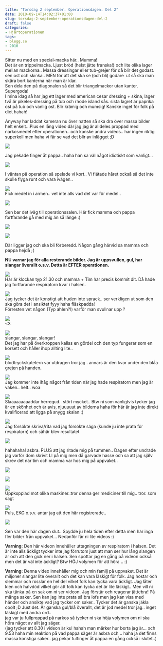 ```yaml
---
title: "Torsdag 2 september. Operationsdagen. Del 2"
date: 2010-09-14T14:02:37+01:00
slug: torsdag-2-september-operationsdagen-del-2
draft: false
categories:
- Hjärtoperationen
tags:
- blogg.se
- 2010
---
```

Sitter nu med en special-macka här.. Mumma!  
Det är en trippelmacka. Ljust bröd (helst jätte franska!) och lite olika lager mellan mackorna.. Massa dressingar eller tub-grejer för då blir det godast. sen ost och skinka.. MEN för att det ska se (och bli) godare  ut så ska man skära bort kanterna när man är klar.  
Sen dela den på diagonalen så det blir triangelmackor utan kanter. Supergoda!  
I mina idag så har jag ett lager med american cesar dressing + skina, lager två är pikeles-dressing på tub och rhode island sås. sista lagret är paprika ost på tub och vanlig ost. Blir krämig och mumsig! Kanske inget för folk på diet hahah!  
  
  
  
Anyway har laddat kameran nu över natten så ska dra över massa bilder helt enkelt...Plus en lång video där jag jag är alldeles proppad med narkosmedel efter operationen...och kanske andra videos.. har ingen riktig superkoll men haha vi får se vad det blir av inlägget ;D  
  
  
![](/assets/images/blogg.se/dsc08966_107420701.jpg)  
  
Jag pekade finger åt pappa.. haha han sa väl något idiotiskt som vanligt...  
  
![](/assets/images/blogg.se/dsc08968_107421052.jpg)  
  
I väntan på operation så spelade vi kort.. Vi flätade håret också så det inte skulle flyga runt och vara ivägen..  
  
  
![](/assets/images/blogg.se/dsc08970_107421329.jpg)  
Fick medel in i armen.. vet inte alls vad det var för medel..  
  
  
![](/assets/images/blogg.se/dsc08972_107421542.jpg)  
  
Sen bar det iväg till operationssalen. Här fick mamma och pappa fortfarande gå med mig än så länge :)  
  
![](/assets/images/blogg.se/dsc08973_107421722.jpg)  
  
  
![](https://cdn3.cdnme.se/cdn/9-1/701517/images/2010/dsc08974_107421857.jpg)  
  
Där ligger jag och ska bli förberedd. Någon gång härvid sa mamma och pappa hejdå ;(  
  
  
  
  
**NU varnar jag för alla resterande bilder. Jag är uppsvullen, gul, har slangar överallt o.s.v. Detta är EFTER operationen.**  
  
  
  
  
  
  
  
  
![](/assets/images/blogg.se/dsc08977_107421950.jpg)  
Här är klockan typ 21.30 och mamma + Tim har precis kommit dit. Då hade jag fortfarande respiratorn kvar i halsen.  
  
  
  
  
![](/assets/images/blogg.se/dsc08978_107425958.jpg)  
Jag tycker det är konstigt att huden inte sprack.. ser verkligen ut som den ska göra det i ansiktet fyyy haha fläskpadda!  
Förresten vet någon (Typ ahlen?!) varför man svullnar upp ?  
  
![](/assets/images/blogg.se/dsc08979_107426070.jpg)  
<3  
  
  
![](https://cdn1.cdnme.se/cdn/9-1/701517/images/2010/dsc08980_107426136.jpg)  
slangar, slangar, slangar!  
Det jag har på överkroppen kallas en gördel och den typ fungerar som en korsett och håller ihop allting lite..  
  
  
![](/assets/images/blogg.se/dsc08981_107426233.jpg)  
blodtryckskatetern var utdragen tror jag.. annars är den kvar under den blåa grejen på handen.  
  
  
![](/assets/images/blogg.se/dsc08983_107426326.jpg)  
Jag kommer inte ihåg något från tiden när jag hade respiratorn men jag är vaken.. helt.. woa  
  
  
  
![](/assets/images/blogg.se/dsc08984_107426442.jpg)  
Slaaaaaaaaaddar herregud.. stört mycket.. Btw ni som vanligtvis tycker jag är en skönhet och är avis, njuuuuut av bilderna haha för här är jag inte direkt kvalificerad att ligga på snygg skalan ;)  
  
  
![](/assets/images/blogg.se/dsc08990_107426626.jpg)  
Jag försökte skriva/rita vad jag försökte säga (kunde ju inte prata för respiratorn) och såhär blev resultatet  
  
  
  
  
![](/assets/images/blogg.se/dsc09000_107426760.jpg)  
  
  
hahahaha! asbra. PLUS att jag ritade mig på tummen.. Dagen efter undrade jag varför dom skrivit LI på mig men då garvade hasse och sa att jag själv skrev det när tim och mamma var hos mig på uppvaket..  
  
  
  
![](/assets/images/blogg.se/dsc08991_107426877.jpg)  
  
  
  
![](https://cdn3.cdnme.se/cdn/9-1/701517/images/2010/dsc08994_107426952.jpg)  
  
![](/assets/images/blogg.se/dsc08995_107427065.jpg)  
Uppkopplad mot olika maskiner..tror denna ger mediciner till mig.. tror. som sagt  
  
  
  
![](/assets/images/blogg.se/dsc08996_107427205.jpg)  
Puls, EKG o.s.v. antar jag att den här registrerade..  
  
  
  
![](/assets/images/blogg.se/dsc08999_107427373.jpg)  
  
Sen var den här dagen slut.. Spydde ju hela tiden efter detta men har inga fler bilder från uppvaket... Nedanför får ni lite videos :)  
  
  
  
  
**Varning:** Den här videon innehåller uttagningen av respiratorn i halsen. Det är inte alls äckligt tycker inte jag förrutom just att man ser hur lång slangen är och att den gick ner i halsen. Sen spottar jag en gång på videon också men det är väl inte äckligt? Btw HÖJ volymen för att höra .. :)  
     
  
  
  
  
  
**Varning:** Denna video innehåller mig och min familj på uppvaket. Det är miljoner slangar lite överallt och det kan vara läskigt för folk. Jag hostar och slemmar och rosslar en hel del vilket folk kan tycka vara äckligt. Jag låter klen och halvdöd vilket gör att folk kan tycka det är lite läskigt.. Men vill ni ska tänka på en sak om ni ser videon. Jag förstår och reagerar jättebra! På många saker. Sen kan jag inte prata så bra iofs men jag kan visa med händer och ansikte vad jag tycker om saker.. Tycker det är ganska jäkla coolt ;D Just det. Är ganska gul/blå överallt, det är jod medel tror jag.. inget läskigt med andra ord..  
jag var ju fullproppad på narkos så tycker ni ska höja volymen om ni ska höra något av allt jag säger.  
(jag tycker att 8.30 i videon är kul hahah man märker hur borta jag är... och 9.53 haha min reaktion på vad pappa säger är asbra och .. haha ja det finns massa konstiga saker.. jag pekar fulfinger åt pappa en gång också i slutet..)